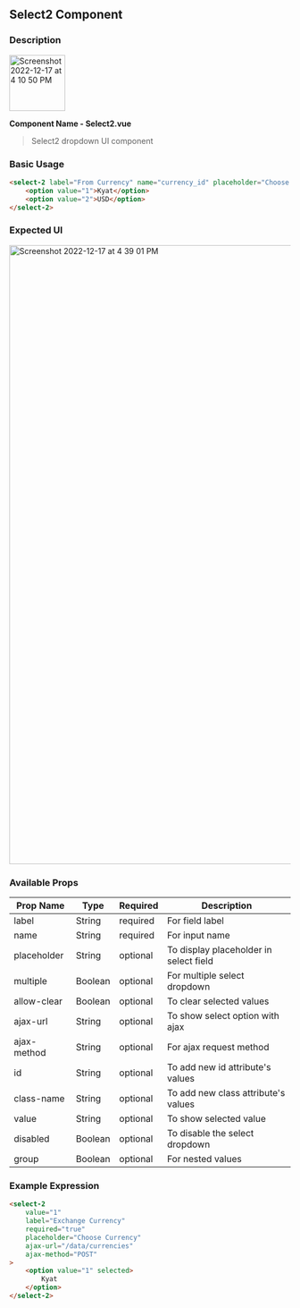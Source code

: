 ## Select2 Component

### Description
<img width="auto" height="100" alt="Screenshot 2022-12-17 at 4 10 50 PM" src="https://myoctocat.com/assets/images/base-octocat.svg">

**Component Name - Select2.vue**
> Select2 dropdown UI component


### Basic Usage
```html
<select-2 label="From Currency" name="currency_id" placeholder="Choose Currency">
    <option value="1">Kyat</option>
    <option value="2">USD</option>
</select-2>
```
### Expected UI
<img width="1107" alt="Screenshot 2022-12-17 at 4 39 01 PM" src="https://user-images.githubusercontent.com/35889976/208236747-f28dda1a-d374-44b8-a57f-2ceef13cfead.png">

### Available Props

| Prop Name   | Type    | Required | Description                            |
|-------------|---------|----------|----------------------------------------|
| label       | String  | required | For field label                        |
| name        | String  | required | For input name                         |
| placeholder | String  | optional | To display placeholder in select field |
| multiple    | Boolean | optional | For multiple select dropdown           |
| allow-clear | Boolean | optional | To clear selected values               |
| ajax-url    | String  | optional | To show select option with ajax        |
| ajax-method | String  | optional | For ajax request method                |
| id          | String  | optional | To add new id attribute's values       |
| class-name  | String  | optional | To add new class attribute's values    |
| value       | String  | optional | To show selected value                 |
| disabled    | Boolean | optional | To disable the select dropdown         |
| group       | Boolean | optional | For nested values                      |


### Example Expression

```html
<select-2
    value="1"
    label="Exchange Currency"
    required="true"
    placeholder="Choose Currency"
    ajax-url="/data/currencies"
    ajax-method="POST"
>
    <option value="1" selected>
        Kyat
    </option>
</select-2>
```
